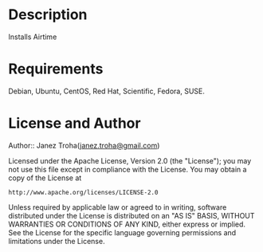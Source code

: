 Description
====

Installs Airtime

Requirements
====

Debian, Ubuntu, CentOS, Red Hat, Scientific, Fedora, SUSE.

License and Author
====

Author:: Janez Troha(<janez.troha@gmail.com>)

Licensed under the Apache License, Version 2.0 (the "License");
you may not use this file except in compliance with the License.
You may obtain a copy of the License at

    http://www.apache.org/licenses/LICENSE-2.0

Unless required by applicable law or agreed to in writing, software
distributed under the License is distributed on an "AS IS" BASIS,
WITHOUT WARRANTIES OR CONDITIONS OF ANY KIND, either express or implied.
See the License for the specific language governing permissions and
limitations under the License.

